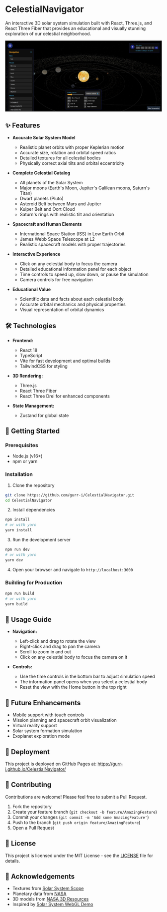 # CelestialNavigator

An interactive 3D solar system simulation built with React, Three.js, and React Three Fiber that provides an educational and visually stunning exploration of our celestial neighborhood.

![CelestialNavigator Screenshot](image/README/1743340463548.png)

## ✨ Features

- **Accurate Solar System Model**

  - Realistic planet orbits with proper Keplerian motion
  - Accurate size, rotation and orbital speed ratios
  - Detailed textures for all celestial bodies
  - Physically correct axial tilts and orbital eccentricity
- **Complete Celestial Catalog**

  - All planets of the Solar System
  - Major moons (Earth's Moon, Jupiter's Galilean moons, Saturn's Titan)
  - Dwarf planets (Pluto)
  - Asteroid Belt between Mars and Jupiter
  - Kuiper Belt and Oort Cloud
  - Saturn's rings with realistic tilt and orientation
- **Spacecraft and Human Elements**

  - International Space Station (ISS) in Low Earth Orbit
  - James Webb Space Telescope at L2
  - Realistic spacecraft models with proper trajectories
- **Interactive Experience**

  - Click on any celestial body to focus the camera
  - Detailed educational information panel for each object
  - Time controls to speed up, slow down, or pause the simulation
  - Camera controls for free navigation
- **Educational Value**

  - Scientific data and facts about each celestial body
  - Accurate orbital mechanics and physical properties
  - Visual representation of orbital dynamics

## 🛠️ Technologies

- **Frontend:**

  - React 18
  - TypeScript
  - Vite for fast development and optimal builds
  - TailwindCSS for styling
- **3D Rendering:**

  - Three.js
  - React Three Fiber
  - React Three Drei for enhanced components
- **State Management:**

  - Zustand for global state

## 🚀 Getting Started

### Prerequisites

- Node.js (v16+)
- npm or yarn

### Installation

1. Clone the repository

```bash
git clone https://github.com/gurr-i/CelestialNavigator.git
cd CelestialNavigator
```

2. Install dependencies

```bash
npm install
# or with yarn
yarn install
```

3. Run the development server

```bash
npm run dev
# or with yarn
yarn dev
```

4. Open your browser and navigate to `http://localhost:3000`

### Building for Production

```bash
npm run build
# or with yarn
yarn build
```

## 📝 Usage Guide

- **Navigation:**

  - Left-click and drag to rotate the view
  - Right-click and drag to pan the camera
  - Scroll to zoom in and out
  - Click on any celestial body to focus the camera on it
- **Controls:**

  - Use the time controls in the bottom bar to adjust simulation speed
  - The information panel opens when you select a celestial body
  - Reset the view with the Home button in the top right

## 🌟 Future Enhancements

- Mobile support with touch controls
- Mission planning and spacecraft orbit visualization
- Virtual reality support
- Solar system formation simulation
- Exoplanet exploration mode

## 🔗 Deployment

This project is deployed on GitHub Pages at: https://gurr-i.github.io/CelestialNavigator/

## 🤝 Contributing

Contributions are welcome! Please feel free to submit a Pull Request.

1. Fork the repository
2. Create your feature branch (`git checkout -b feature/AmazingFeature`)
3. Commit your changes (`git commit -m 'Add some AmazingFeature'`)
4. Push to the branch (`git push origin feature/AmazingFeature`)
5. Open a Pull Request

## 📄 License

This project is licensed under the MIT License - see the [LICENSE](LICENSE) file for details.

## 👏 Acknowledgements

- Textures from [Solar System Scope](https://www.solarsystemscope.com/textures/)
- Planetary data from [NASA](https://solarsystem.nasa.gov/)
- 3D models from [NASA 3D Resources](https://nasa3d.arc.nasa.gov/)
- Inspired by [Solar System WebGL Demo](https://projects.marpi.pl/solarSystem/)
